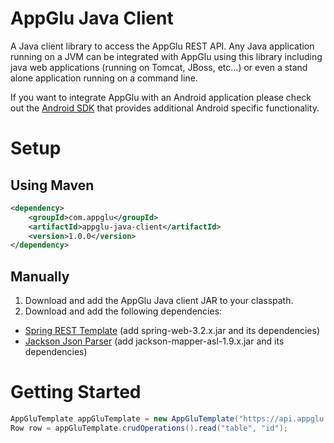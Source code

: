 # AppGlu Java Client

A Java client library to access the AppGlu REST API. 
Any Java application running on a JVM can be integrated with AppGlu using this library including java web applications (running on Tomcat, JBoss, etc...) or even a stand alone application running on a command line.

If you want to integrate AppGlu with an Android application please check out the [Android SDK](https://github.com/appglu/appglu-androidsdk/tree/master/appglu-android-sdk) that provides additional Android specific functionality.

# Setup

## Using Maven

```xml
<dependency>
    <groupId>com.appglu</groupId>
    <artifactId>appglu-java-client</artifactId>
    <version>1.0.0</version>
</dependency>
```

## Manually

1. Download and add the AppGlu Java client JAR to your classpath.
2. Download and add the following dependencies:

* [Spring REST Template](http://www.springsource.org) (add spring-web-3.2.x.jar and its dependencies)
* [Jackson Json Parser](http://jackson.codehaus.org) (add jackson-mapper-asl-1.9.x.jar and its dependencies)

# Getting Started

```java
AppGluTemplate appGluTemplate = new AppGluTemplate("https://api.appglu.com", "appKey", "appSecret");
Row row = appGluTemplate.crudOperations().read("table", "id");
```

